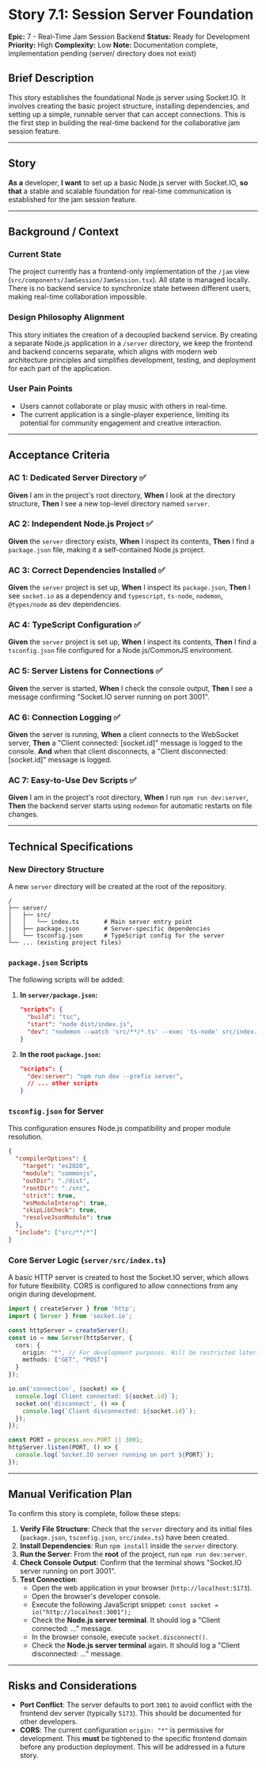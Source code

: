 # Story 7.1: Session Server Foundation

**Epic:** 7 - Real-Time Jam Session Backend
**Status:** Ready for Development
**Priority:** High
**Complexity:** Low
**Note:** Documentation complete, implementation pending (server/ directory does not exist)

## Brief Description

This story establishes the foundational Node.js server using Socket.IO. It involves creating the basic project structure, installing dependencies, and setting up a simple, runnable server that can accept connections. This is the first step in building the real-time backend for the collaborative jam session feature.

---

## Story

**As a** developer,
**I want** to set up a basic Node.js server with Socket.IO,
**so that** a stable and scalable foundation for real-time communication is established for the jam session feature.

---

## Background / Context

### Current State
The project currently has a frontend-only implementation of the `/jam` view (`src/components/JamSession/JamSession.tsx`). All state is managed locally. There is no backend service to synchronize state between different users, making real-time collaboration impossible.

### Design Philosophy Alignment
This story initiates the creation of a decoupled backend service. By creating a separate Node.js application in a `/server` directory, we keep the frontend and backend concerns separate, which aligns with modern web architecture principles and simplifies development, testing, and deployment for each part of the application.

### User Pain Points
- Users cannot collaborate or play music with others in real-time.
- The current application is a single-player experience, limiting its potential for community engagement and creative interaction.

---

## Acceptance Criteria

### AC 1: Dedicated Server Directory ✅
**Given** I am in the project's root directory,
**When** I look at the directory structure,
**Then** I see a new top-level directory named `server`.

### AC 2: Independent Node.js Project ✅
**Given** the `server` directory exists,
**When** I inspect its contents,
**Then** I find a `package.json` file, making it a self-contained Node.js project.

### AC 3: Correct Dependencies Installed ✅
**Given** the `server` project is set up,
**When** I inspect its `package.json`,
**Then** I see `socket.io` as a dependency and `typescript`, `ts-node`, `nodemon`, `@types/node` as dev dependencies.

### AC 4: TypeScript Configuration ✅
**Given** the `server` project is set up,
**When** I inspect its contents,
**Then** I find a `tsconfig.json` file configured for a Node.js/CommonJS environment.

### AC 5: Server Listens for Connections ✅
**Given** the server is started,
**When** I check the console output,
**Then** I see a message confirming "Socket.IO server running on port 3001".

### AC 6: Connection Logging ✅
**Given** the server is running,
**When** a client connects to the WebSocket server,
**Then** a "Client connected: [socket.id]" message is logged to the console.
**And** when that client disconnects, a "Client disconnected: [socket.id]" message is logged.

### AC 7: Easy-to-Use Dev Scripts ✅
**Given** I am in the project's root directory,
**When** I run `npm run dev:server`,
**Then** the backend server starts using `nodemon` for automatic restarts on file changes.

---

## Technical Specifications

### New Directory Structure
A new `server` directory will be created at the root of the repository.

```
/
├── server/
│   ├── src/
│   │   └── index.ts       # Main server entry point
│   ├── package.json       # Server-specific dependencies
│   └── tsconfig.json      # TypeScript config for the server
└── ... (existing project files)
```

### `package.json` Scripts
The following scripts will be added:

1.  **In `server/package.json`:**
    ```json
    "scripts": {
      "build": "tsc",
      "start": "node dist/index.js",
      "dev": "nodemon --watch 'src/**/*.ts' --exec 'ts-node' src/index.ts"
    }
    ```
2.  **In the root `package.json`:**
    ```json
    "scripts": {
      "dev:server": "npm run dev --prefix server",
      // ... other scripts
    }
    ```

### `tsconfig.json` for Server
This configuration ensures Node.js compatibility and proper module resolution.
```json
{
  "compilerOptions": {
    "target": "es2020",
    "module": "commonjs",
    "outDir": "./dist",
    "rootDir": "./src",
    "strict": true,
    "esModuleInterop": true,
    "skipLibCheck": true,
    "resolveJsonModule": true
  },
  "include": ["src/**/*"]
}
```

### Core Server Logic (`server/src/index.ts`)
A basic HTTP server is created to host the Socket.IO server, which allows for future flexibility. CORS is configured to allow connections from any origin during development.

```typescript
import { createServer } from 'http';
import { Server } from 'socket.io';

const httpServer = createServer();
const io = new Server(httpServer, {
  cors: {
    origin: "*", // For development purposes. Will be restricted later.
    methods: ["GET", "POST"]
  }
});

io.on('connection', (socket) => {
  console.log(`Client connected: ${socket.id}`);
  socket.on('disconnect', () => {
    console.log(`Client disconnected: ${socket.id}`);
  });
});

const PORT = process.env.PORT || 3001;
httpServer.listen(PORT, () => {
  console.log(`Socket.IO server running on port ${PORT}`);
});
```

---

## Manual Verification Plan

To confirm this story is complete, follow these steps:

1.  **Verify File Structure**: Check that the `server` directory and its initial files (`package.json`, `tsconfig.json`, `src/index.ts`) have been created.
2.  **Install Dependencies**: Run `npm install` inside the `server` directory.
3.  **Run the Server**: From the **root** of the project, run `npm run dev:server`.
4.  **Check Console Output**: Confirm that the terminal shows "Socket.IO server running on port 3001".
5.  **Test Connection**:
    *   Open the web application in your browser (`http://localhost:5173`).
    *   Open the browser's developer console.
    *   Execute the following JavaScript snippet: `const socket = io("http://localhost:3001");`
    *   Check the **Node.js server terminal**. It should log a "Client connected: ..." message.
    *   In the browser console, execute `socket.disconnect()`.
    *   Check the **Node.js server terminal** again. It should log a "Client disconnected: ..." message.

---

## Risks and Considerations

- **Port Conflict**: The server defaults to port `3001` to avoid conflict with the frontend dev server (typically `5173`). This should be documented for other developers.
- **CORS**: The current configuration `origin: "*"` is permissive for development. This **must** be tightened to the specific frontend domain before any production deployment. This will be addressed in a future story.